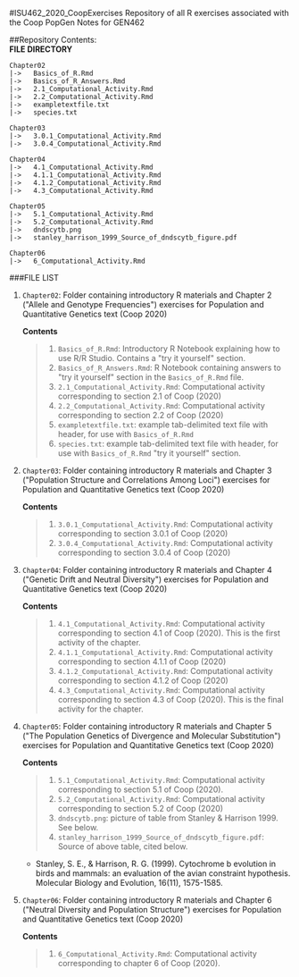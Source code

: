 #ISU462_2020_CoopExercises
Repository of all R exercises associated with the Coop PopGen Notes for GEN462

##Repository Contents:  
**FILE DIRECTORY**  

```
Chapter02
|->   Basics_of_R.Rmd  
|->   Basics_of_R_Answers.Rmd
|->   2.1_Computational_Activity.Rmd
|->   2.2_Computational_Activity.Rmd  
|->   exampletextfile.txt
|->   species.txt 
```
```
Chapter03
|->   3.0.1_Computational_Activity.Rmd 
|->   3.0.4_Computational_Activity.Rmd
```
```
Chapter04
|->   4.1_Computational_Activity.Rmd  
|->   4.1.1_Computational_Activity.Rmd
|->   4.1.2_Computational_Activity.Rmd
|->   4.3_Computational_Activity.Rmd  
```
```
Chapter05
|->   5.1_Computational_Activity.Rmd  
|->   5.2_Computational_Activity.Rmd 
|->   dndscytb.png
|->   stanley_harrison_1999_Source_of_dndscytb_figure.pdf
```
```
Chapter06
|->   6_Computational_Activity.Rmd   
```

###FILE LIST 


1. `Chapter02`: Folder containing introductory R materials and Chapter 2 ("Allele and Genotype Frequencies") exercises for Population and Quantitative Genetics text (Coop 2020)  

	**Contents**

	>1. `Basics_of_R.Rmd`: Introductory R Notebook explaining how to use R/R Studio. Contains a "try it yourself" section.
	>2. `Basics_of_R_Answers.Rmd`: R Notebook containing answers to "try it yourself" section in the `Basics_of_R.Rmd` file.
	>3. `2.1_Computational_Activity.Rmd`: Computational activity corresponding to section 2.1 of Coop (2020) 
	>4. `2.2_Computational_Activity.Rmd`: Computational activity corresponding to section 2.2 of Coop (2020) 
	>5. `exampletextfile.txt`: example tab-delimited text file with header, for use with `Basics_of_R.Rmd`
	>6. `species.txt`: example tab-delimited text file with header, for use with `Basics_of_R.Rmd` "try it yourself" section.
	
2. `Chapter03`: Folder containing introductory R materials and Chapter 3 ("Population Structure and Correlations Among Loci") exercises for Population and Quantitative Genetics text (Coop 2020)  

	**Contents**

	>1. `3.0.1_Computational_Activity.Rmd`: Computational activity corresponding to section 3.0.1 of Coop (2020)
	>2. `3.0.4_Computational_Activity.Rmd`: Computational activity corresponding to section 3.0.4 of Coop (2020)  
	
3. `Chapter04`: Folder containing introductory R materials and Chapter 4 ("Genetic Drift and Neutral Diversity") exercises for Population and Quantitative Genetics text (Coop 2020)  

	**Contents**

	>1. `4.1_Computational_Activity.Rmd`: Computational activity corresponding to section 4.1 of Coop (2020). This is the first activity of the chapter.
	>2. `4.1.1_Computational_Activity.Rmd`: Computational activity corresponding to section 4.1.1 of Coop (2020)
	>3. `4.1.2_Computational_Activity.Rmd`: Computational activity corresponding to section 4.1.2 of Coop (2020) 
	>4. `4.3_Computational_Activity.Rmd`: Computational activity corresponding to section 4.3 of Coop (2020). This is the final activity for the chapter.

4. `Chapter05`: Folder containing introductory R materials and Chapter 5 ("The Population Genetics of Divergence and Molecular Substitution") exercises for Population and Quantitative Genetics text (Coop 2020)  

	**Contents**

	>1. `5.1_Computational_Activity.Rmd`: Computational activity corresponding to section 5.1 of Coop (2020).
	>2. `5.2_Computational_Activity.Rmd`: Computational activity corresponding to section 5.2 of Coop (2020)
	>3. `dndscytb.png`: picture of table from Stanley & Harrison 1999. See below.
	>4. `stanley_harrison_1999_Source_of_dndscytb_figure.pdf`: Source of above table, cited below.   
	* Stanley, S. E., & Harrison, R. G. (1999). Cytochrome b evolution in birds and mammals: an evaluation of the avian constraint hypothesis. Molecular Biology and Evolution, 16(11), 1575-1585.

5. `Chapter06`: Folder containing introductory R materials and Chapter 6 ("Neutral Diversity and Population Structure") exercises for Population and Quantitative Genetics text (Coop 2020)  

	**Contents**

	>1. `6_Computational_Activity.Rmd`: Computational activity corresponding to chapter 6 of Coop (2020).
